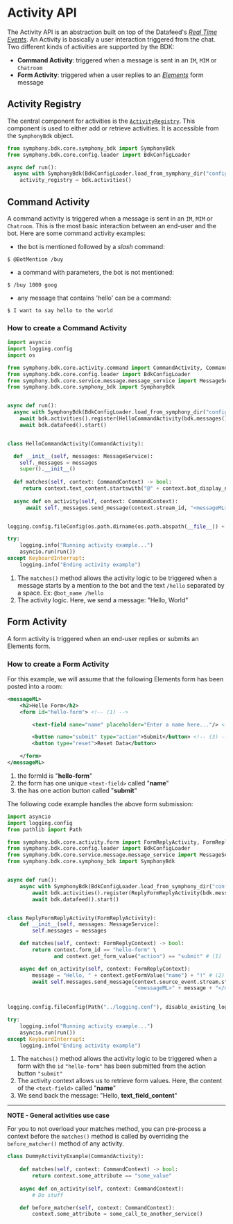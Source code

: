 # Activity API

The Activity API is an abstraction built on top of the Datafeed's [_Real Time Events_](https://developers.symphony.com/restapi/docs/real-time-events). An Activity is basically a user interaction triggered from the chat.
Two different kinds of activities are supported by the BDK:
- **Command Activity**: triggered when a message is sent in an `IM`, `MIM` or `Chatroom`
- **Form Activity**: triggered when a user replies to an [_Elements_](https://developers.symphony.com/symphony-developer/docs/overview-of-symphony-elements) form message

## Activity Registry
The central component for activities is the [`ActivityRegistry`](../../symphony/bdk/core/activity/registry.py).
This component is used to either add or retrieve activities. It is accessible from the `SymphonyBdk` object.

```python
from symphony.bdk.core.symphony_bdk import SymphonyBdk
from symphony.bdk.core.config.loader import BdkConfigLoader

async def run():
  async with SymphonyBdk(BdkConfigLoader.load_from_symphony_dir("config.yaml")) as bdk:
    activity_registry = bdk.activities()
```

## Command Activity
A command activity is triggered when a message is sent in an `IM`, `MIM` or `Chatroom`. This is the most basic interaction 
between an end-user and the bot. Here are some command activity examples: 

- the bot is mentioned followed by a _slash_ command:
```
$ @BotMention /buy
```
- a command with parameters, the bot is not mentioned:
```
$ /buy 1000 goog
```
- any message that contains 'hello' can be a command:
```
$ I want to say hello to the world
```

### How to create a Command Activity

```python
import asyncio
import logging.config
import os

from symphony.bdk.core.activity.command import CommandActivity, CommandContext
from symphony.bdk.core.config.loader import BdkConfigLoader
from symphony.bdk.core.service.message.message_service import MessageService
from symphony.bdk.core.symphony_bdk import SymphonyBdk


async def run():
  async with SymphonyBdk(BdkConfigLoader.load_from_symphony_dir("config.yaml")) as bdk:
    await bdk.activities().register(HelloCommandActivity(bdk.messages()))
    await bdk.datafeed().start()


class HelloCommandActivity(CommandActivity):

  def __init__(self, messages: MessageService):
    self._messages = messages
    super().__init__()
  
  def matches(self, context: CommandContext) -> bool:
     return context.text_content.startswith("@" + context.bot_display_name + " /hello") # (1)
  
  async def on_activity(self, context: CommandContext):
      await self._messages.send_message(context.stream_id, "<messageML>Hello, World!</messageML>") # (2)


logging.config.fileConfig(os.path.dirname(os.path.abspath(__file__)) + '/logging.conf', disable_existing_loggers=False)

try:
    logging.info("Running activity example...")
    asyncio.run(run())
except KeyboardInterrupt:
    logging.info("Ending activity example")
```
1. The `matches()` method allows the activity logic to be triggered when a message starts by a mention to the bot and the text `/hello` separated by a space. Ex: `@bot_name /hello`
2. The activity logic. Here, we send a message: "Hello, World"

## Form Activity
A form activity is triggered when an end-user replies or submits an Elements form.

### How to create a Form Activity
For this example, we will assume that the following Elements form has been posted into a room: 
```xml
<messageML>
    <h2>Hello Form</h2>
    <form id="hello-form"> <!-- (1) -->

        <text-field name="name" placeholder="Enter a name here..."/> <!-- (2) -->

        <button name="submit" type="action">Submit</button> <!-- (3) -->
        <button type="reset">Reset Data</button>

    </form>
</messageML>
```
1. the formId is "**hello-form**"
2. the form has one unique `<text-field>` called "**name**"
3. the has one action button called "**submit**"

The following code example handles the above form submission:
```Python
import asyncio
import logging.config
from pathlib import Path

from symphony.bdk.core.activity.form import FormReplyActivity, FormReplyContext
from symphony.bdk.core.config.loader import BdkConfigLoader
from symphony.bdk.core.service.message.message_service import MessageService
from symphony.bdk.core.symphony_bdk import SymphonyBdk


async def run():
    async with SymphonyBdk(BdkConfigLoader.load_from_symphony_dir("config.yaml")) as bdk:
        await bdk.activities().register(ReplyFormReplyActivity(bdk.messages()))
        await bdk.datafeed().start()


class ReplyFormReplyActivity(FormReplyActivity):
    def __init__(self, messages: MessageService):
        self.messages = messages

    def matches(self, context: FormReplyContext) -> bool:
        return context.form_id == "hello-form" \ 
               and context.get_form_value("action") == "submit" # (1)

    async def on_activity(self, context: FormReplyContext):
        message = "Hello, " + context.getFormValue("name") + "!" # (2)
        await self.messages.send_message(context.source_event.stream.stream_id,
                                         "<messageML>" + message + "</messageML>") # (3)

        
logging.config.fileConfig(Path("../logging.conf"), disable_existing_loggers=False)

try:
    logging.info("Running activity example...")
    asyncio.run(run())
except KeyboardInterrupt:
    logging.info("Ending activity example")
```
1. The `matches()` method allows the activity logic to be triggered when a form with the `id` `"hello-form"` has been submitted from the action button `"submit"`
2. The activity context allows us to retrieve form values. Here, the content of the `<text-field>` called "**name**"
3. We send back the message: "Hello, **text_field_content**"

---
**NOTE - General activities use case**

For you to not overload your matches method, you can pre-process a context before the `matches()` method is called by
overriding the `before_matcher()` method of any activity.
```Python
class DummyActivityExample(CommandActivity):
    
    def matches(self, context: CommandContext) -> bool:
        return context.some_attribute == "some_value"
    
    async def on_activity(self, context: CommandContext):
        # Do stuff

    def before_matcher(self, context: CommandContext):
        context.some_attribute = some_call_to_another_service()
```
